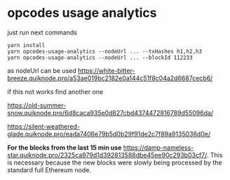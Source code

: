 # opcodes usage analytics
just run next commands


```
yarn install
yarn opcodes-usage-analytics --nodeUrl ... --txHashes h1,h2,h3
yarn opcodes-usage-analytics --nodeUrl ... --blockId 112233
```


as nodeUrl can be used https://white-bitter-breeze.quiknode.pro/a53ae019bc2182e0a144c51f8c04a2d6687cecb6/

if this not works find another one

https://old-summer-snow.quiknode.pro/6d8caca935e0d827cbd4374472816789d55096da/

https://silent-weathered-glade.quiknode.pro/eada7406e79b5d0b29f91de2c7f89a9135036d0e/

**For the blocks from the last 15 min use** https://damp-nameless-star.quiknode.pro/2325ca979d1d392813588dbe45ee90c293b03cf7/.
This is necessary because the new blocks were slowly being processed by the standard full Ethereum node.
